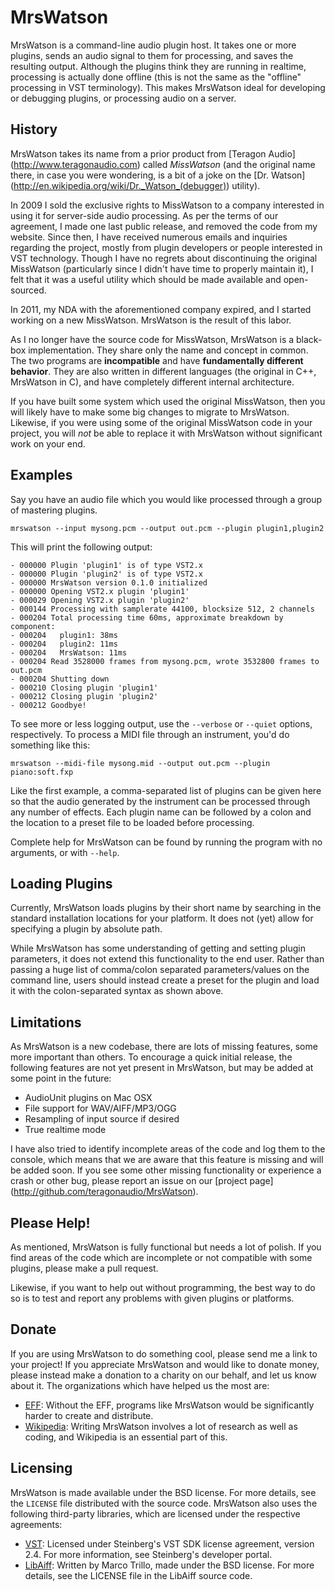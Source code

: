 MrsWatson
=========

MrsWatson is a command-line audio plugin host. It takes one or more plugins,
sends an audio signal to them for processing, and saves the resulting output.
Although the plugins think they are running in realtime, processing is
actually done offline (this is not the same as the "offline" processing in VST
terminology). This makes MrsWatson ideal for developing or debugging plugins,
or processing audio on a server.

History
-------

MrsWatson takes its name from a prior product from [Teragon Audio]
(http://www.teragonaudio.com) called *MissWatson* (and the original name there,
in case you were wondering, is a bit of a joke on the [Dr.  Watson]
(http://en.wikipedia.org/wiki/Dr._Watson_(debugger)) utility).

In 2009 I sold the exclusive rights to MissWatson to a company interested in
using it for server-side audio processing. As per the terms of our agreement,
I made one last public release, and removed the code from my website. Since
then, I have received numerous emails and inquiries regarding the project,
mostly from plugin developers or people interested in VST technology. Though I
have no regrets about discontinuing the original MissWatson (particularly
since I didn't have time to properly maintain it), I felt that it was a useful
utility which should be made available and open-sourced.

In 2011, my NDA with the aforementioned company expired, and I started working
on a new MissWatson. MrsWatson is the result of this labor.

As I no longer have the source code for MissWatson, MrsWatson is a black-box
implementation. They share only the name and concept in common. The two
programs are **incompatible** and have **fundamentally different behavior**.
They are also written in different languages (the original in C++, MrsWatson
in C), and have completely different internal architecture.

If you have built some system which used the original MissWatson, then you
will likely have to make some big changes to migrate to MrsWatson. Likewise,
if you were using some of the original MissWatson code in your project, you
will *not* be able to replace it with MrsWatson without significant work on
your end.

Examples
--------

Say you have an audio file which you would like processed through a group of
mastering plugins.

    mrswatson --input mysong.pcm --output out.pcm --plugin plugin1,plugin2

This will print the following output:

    - 000000 Plugin 'plugin1' is of type VST2.x
    - 000000 Plugin 'plugin2' is of type VST2.x
    - 000000 MrsWatson version 0.1.0 initialized
    - 000000 Opening VST2.x plugin 'plugin1'
    - 000029 Opening VST2.x plugin 'plugin2'
    - 000144 Processing with samplerate 44100, blocksize 512, 2 channels
    - 000204 Total processing time 60ms, approximate breakdown by component:
    - 000204   plugin1: 38ms
    - 000204   plugin2: 11ms
    - 000204   MrsWatson: 11ms
    - 000204 Read 3528000 frames from mysong.pcm, wrote 3532800 frames to out.pcm
    - 000204 Shutting down
    - 000210 Closing plugin 'plugin1'
    - 000212 Closing plugin 'plugin2'
    - 000212 Goodbye!

To see more or less logging output, use the `--verbose` or `--quiet` options,
respectively.  To process a MIDI file through an instrument, you'd do
something like this:

    mrswatson --midi-file mysong.mid --output out.pcm --plugin piano:soft.fxp

Like the first example, a comma-separated list of plugins can be given here so
that the audio generated by the instrument can be processed through any number
of effects. Each plugin name can be followed by a colon and the location to a
preset file to be loaded before processing.

Complete help for MrsWatson can be found by running the program with no
arguments, or with `--help`.

Loading Plugins
---------------

Currently, MrsWatson loads plugins by their short name by searching in the
standard installation locations for your platform. It does not (yet) allow for
specifying a plugin by absolute path.

While MrsWatson has some understanding of getting and setting plugin
parameters, it does not extend this functionality to the end user. Rather than
passing a huge list of comma/colon separated parameters/values on the command
line, users should instead create a preset for the plugin and load it with the
colon-separated syntax as shown above.

Limitations
-----------

As MrsWatson is a new codebase, there are lots of missing features, some more
important than others. To encourage a quick initial release, the following
features are not yet present in MrsWatson, but may be added at some point in
the future:

  * AudioUnit plugins on Mac OSX
  * File support for WAV/AIFF/MP3/OGG
  * Resampling of input source if desired
  * True realtime mode

I have also tried to identify incomplete areas of the code and log them to the
console, which means that we are aware that this feature is missing and will
be added soon. If you see some other missing functionality or experience a
crash or other bug, please report an issue on our [project page]
(http://github.com/teragonaudio/MrsWatson).

Please Help!
------------

As mentioned, MrsWatson is fully functional but needs a lot of polish. If you
find areas of the code which are incomplete or not compatible with some
plugins, please make a pull request.

Likewise, if you want to help out without programming, the best way to do so
is to test and report any problems with given plugins or platforms.

Donate
------

If you are using MrsWatson to do something cool, please send me a link to your
project! If you appreciate MrsWatson and would like to donate money, please
instead make a donation to a charity on our behalf, and let us know about it.
The organizations which have helped us the most are:

  * [EFF](https://supporters.eff.org/donate): Without the EFF, programs like
    MrsWatson would be significantly harder to create and distribute.
  * [Wikipedia](http://wikimediafoundation.org/wiki/WMFJA085/en): Writing
    MrsWatson involves a lot of research as well as coding, and Wikipedia is
    an essential part of this.

Licensing
---------

MrsWatson is made available under the BSD license. For more details, see the
`LICENSE` file distributed with the source code. MrsWatson also uses the
following third-party libraries, which are licensed under the respective
agreements:

  * [VST](http://www.steinberg.net/en/company/developer.html): Licensed under
    Steinberg's VST SDK license agreement, version 2.4. For more information,
    see Steinberg's developer portal.
  * [LibAiff](http://aifftools.sourceforge.net/libaiff/): Written by Marco
    Trillo, made under the BSD license. For more details, see the LICENSE file
    in the LibAiff source code.

